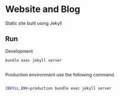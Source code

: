 # Website and Blog
Static site built using Jekyll

## Run
Development

```bash
bundle exec jekyll server
 
 ```

Production environment use the following command.

```bash

JEKYLL_ENV=production bundle exec jekyll server

```

